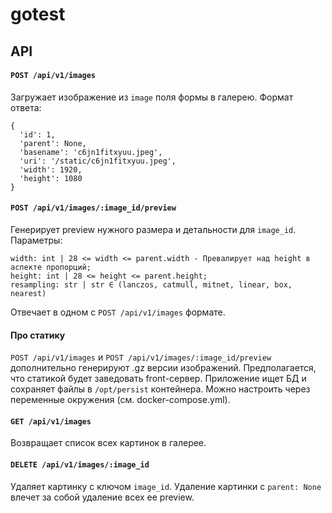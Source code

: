 # gotest
## API
#### `POST /api/v1/images`
Загружает изображение из `image` поля формы в галерею. Формат ответа:
```
{
  'id': 1, 
  'parent': None,
  'basename': 'c6jn1fitxyuu.jpeg',
  'uri': '/static/c6jn1fitxyuu.jpeg',
  'width': 1920, 
  'height': 1080
}
```

#### `POST /api/v1/images/:image_id/preview`
Генерирует preview нужного размера и детальности для `image_id`. Параметры:
```
width: int | 28 <= width <= parent.width - Превалирует над height в аспекте пропорций;
height: int | 28 <= height <= parent.height;
resampling: str | str ∈ (lanczos, catmull, mitnet, linear, box, nearest)
```
Отвечает в одном с `POST /api/v1/images` формате.

#### Про статику
`POST /api/v1/images` и `POST /api/v1/images/:image_id/preview` дополнительно генерируют .gz версии изображений.
Предполагается, что статикой будет заведовать front-сервер. Приложение ищет БД и сохраняет файлы в `/opt/persist` контейнера. Можно настроить через переменные окружения (см. docker-compose.yml).

#### `GET /api/v1/images`
Возвращает список всех картинок в галерее.

#### `DELETE /api/v1/images/:image_id`
Удаляет картинку с ключом `image_id`. Удаление картинки с `parent: None` влечет за собой удаление всех ее preview.
